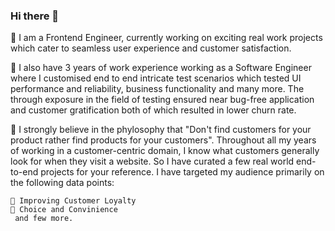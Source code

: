 ### Hi there 👋

📌 I am a Frontend Engineer, currently working on exciting real work projects which cater to seamless user experience and customer satisfaction.

📌 I also have 3 years of work experience working as a Software Engineer where I customised end to end intricate test scenarios which tested UI performance and reliability, business functionality and many more. The through exposure in the field of testing ensured near bug-free application and customer gratification both of which resulted in lower churn rate.

📌 I strongly believe in the phylosophy that "Don't find customers for your product rather find products for your customers". Throughout all my years of working in a customer-centric domain, I know what customers generally look for when they visit a website. So I have curated a few real world end-to-end projects for your reference. I have targeted my audience primarily on the following data points:

    📍 Improving Customer Loyalty
    📍 Choice and Convinience
     and few more.
    
<!--
**gautoma/gautoma** is a ✨ _special_ ✨ repository because its `README.md` (this file) appears on your GitHub profile.

Here are some ideas to get you started:

- 🔭 I’m currently working on ...
- 🌱 I’m currently learning ...
- 👯 I’m looking to collaborate on ...
- 🤔 I’m looking for help with ...
- 💬 Ask me about ...
- 📫 How to reach me: ...
- 😄 Pronouns: ...
- ⚡ Fun fact: ...
-->
